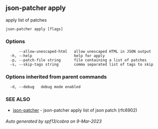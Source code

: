 ## json-patcher apply

apply  list of patches

```
json-patcher apply [flags]
```

### Options

```
      --allow-unescaped-html   allow unescaped HTML in JSON output
  -h, --help                   help for apply
  -p, --patch-file string      file containing a list of patches
  -s, --skip-tags string       comma separated list of tags to skip
```

### Options inherited from parent commands

```
  -d, --debug   debug mode enabled
```

### SEE ALSO

* [json-patcher](json-patcher.md)	 - json-patcher  apply list of json patch (rfc6902)

###### Auto generated by spf13/cobra on 9-Mar-2023
